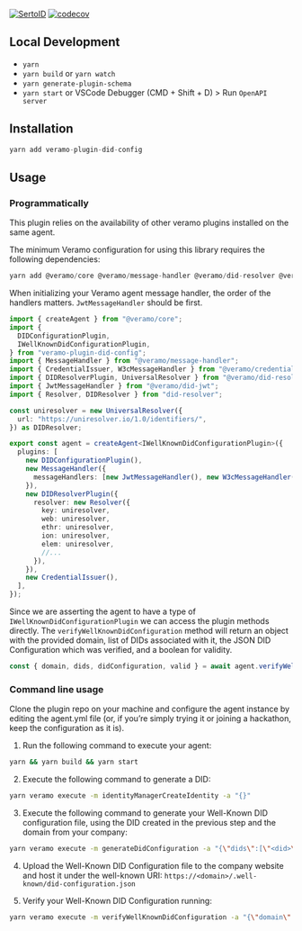
[![SertoID](https://circleci.com/gh/SertoID/veramo-plugin-did-config.svg?style=svg&circle-token=5694369b00d921bba204ece9db2a51796f2b9491)](https://circleci.com/gh/SertoID/serto-agent-ui/tree/master)
[![codecov](https://codecov.io/gh/SertoID/veramo-plugin-did-config/branch/main/graph/badge.svg?token=MLDGVJUHMC)](https://codecov.io/gh/SertoID/veramo-plugin-did-config)

## Local Development
* `yarn`
* `yarn build` or `yarn watch`
* `yarn generate-plugin-schema`
* `yarn start` or VSCode Debugger (CMD + Shift + D) > Run `OpenAPI server`  

## Installation
```js
yarn add veramo-plugin-did-config
```

## Usage
 
### Programmatically

This plugin relies on the availability of other veramo plugins installed on the same agent.

The minimum Veramo configuration for using this library requires the following dependencies:

```jsx
yarn add @veramo/core @veramo/message-handler @veramo/did-resolver @veramo/credential-w3c @veramo/did-jwt @veramo/data-store did-resolver
```

When initializing your Veramo agent message handler, the order of the handlers matters.
`JwtMessageHandler` should be first.

```typescript
import { createAgent } from "@veramo/core";
import {
  DIDConfigurationPlugin,
  IWellKnownDidConfigurationPlugin,
} from "veramo-plugin-did-config";
import { MessageHandler } from "@veramo/message-handler";
import { CredentialIssuer, W3cMessageHandler } from "@veramo/credential-w3c";
import { DIDResolverPlugin, UniversalResolver } from "@veramo/did-resolver";
import { JwtMessageHandler } from "@veramo/did-jwt";
import { Resolver, DIDResolver } from "did-resolver";

const uniresolver = new UniversalResolver({
  url: "https://uniresolver.io/1.0/identifiers/",
}) as DIDResolver;

export const agent = createAgent<IWellKnownDidConfigurationPlugin>({
  plugins: [
    new DIDConfigurationPlugin(),
    new MessageHandler({
      messageHandlers: [new JwtMessageHandler(), new W3cMessageHandler()],
    }),
    new DIDResolverPlugin({
      resolver: new Resolver({
        key: uniresolver,
        web: uniresolver,
        ethr: uniresolver,
        ion: uniresolver,
        elem: uniresolver,
        //...
      }),
    }),
    new CredentialIssuer(),
  ],
});
```

Since we are asserting the agent to have a type of `IWellKnownDidConfigurationPlugin` we can access the plugin methods directly.
The `verifyWellKnownDidConfiguration` method will return an object with the provided domain, list of DIDs associated with it,
the JSON DID Configuration which was verified, and a boolean for validity.

```javascript
const { domain, dids, didConfiguration, valid } = await agent.verifyWellKnownDidConfiguration({ domain });
```

### Command line usage

Clone the plugin repo on your machine and configure the agent instance by editing the agent.yml file (or, if you’re simply trying it or joining a hackathon, keep the configuration as it is).

1. Run the following command to execute your agent:
```bash
yarn && yarn build && yarn start
```

2. Execute the following command to generate a DID:
```bash
yarn veramo execute -m identityManagerCreateIdentity -a "{}"
```

3. Execute the following command to generate your Well-Known DID configuration file, using the DID created in the previous step and the domain from your company:
```bash
yarn veramo execute -m generateDidConfiguration -a "{\"dids\":[\"<did>\"],\"domain\":\"<domain>\"}"
```

4. Upload the Well-Known DID Configuration file to the company website and host it under the well-known URI:
`https://<domain>/.well-known/did-configuration.json`

5. Verify your Well-Known DID Configuration running:
```bash
yarn veramo execute -m verifyWellKnownDidConfiguration -a "{\"domain\": \"<domain>\"}"
```
